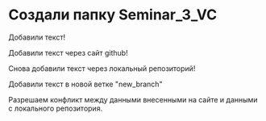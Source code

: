 ﻿# Создали папку Seminar_3_VC

Добавили текст!

Добавили текст через сайт github!

Снова добавили текст через локальный репозиторий!

Добавили текст в новой ветке "new_branch"

Разрешаем конфликт между данными внесенными на сайте и данными с локального репозитория.
